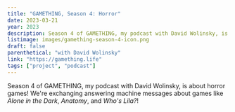 ```yaml
---
title: "GAMETHING, Season 4: Horror"
date: 2023-03-21
year: 2023
description: Season 4 of GAMETHING, my podcast with David Wolinsky, is about horror games! We're exchanging answering machine messages about games like *Alone in the Dark*, *Anatomy*, and *Who's Lila?*!
listimage: images/gamething-season-4-icon.png
draft: false
parenthetical: "with David Wolinsky"
link: "https://gamething.life"
tags: ["project", "podcast"]
---
```


Season 4 of GAMETHING, my podcast with David Wolinsky, is about horror games! We're exchanging answering machine messages about games like *Alone in the Dark*, *Anatomy*, and *Who's Lila?*!